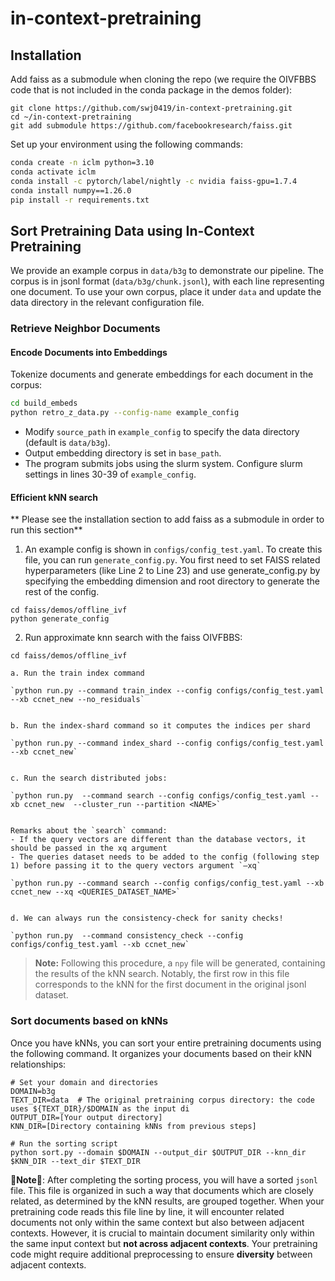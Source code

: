 
# in-context-pretraining

## Installation
Add faiss as a submodule when cloning the repo (we require the OIVFBBS code that is not included in the conda package in the demos folder):

```
git clone https://github.com/swj0419/in-context-pretraining.git
cd ~/in-context-pretraining
git add submodule https://github.com/facebookresearch/faiss.git
```

Set up your environment using the following commands:

```bash
conda create -n iclm python=3.10
conda activate iclm
conda install -c pytorch/label/nightly -c nvidia faiss-gpu=1.7.4
conda install numpy==1.26.0
pip install -r requirements.txt
```

## Sort Pretraining Data using In-Context Pretraining

We provide an example corpus in `data/b3g` to demonstrate our pipeline. The corpus is in jsonl format (`data/b3g/chunk.jsonl`), with each line representing one document. To use your own corpus, place it under `data` and update the data directory in the relevant configuration file.

### Retrieve Neighbor Documents

#### Encode Documents into Embeddings

Tokenize documents and generate embeddings for each document in the corpus:

```bash
cd build_embeds
python retro_z_data.py --config-name example_config
```

- Modify `source_path` in `example_config` to specify the data directory (default is `data/b3g`).
- Output embedding directory is set in `base_path`.
- The program submits jobs using the slurm system. Configure slurm settings in lines 30-39 of `example_config`.


#### Efficient kNN search
** Please see the installation section to add faiss as a submodule in order to run this section**

1. An example config is shown in `configs/config_test.yaml`. To create this file, you can run `generate_config.py`. You first need to set FAISS related hyperparameters (like Line 2 to Line 23) and use generate_config.py by specifying the embedding dimension and root directory to generate the rest of the config.

```
cd faiss/demos/offline_ivf
python generate_config
```

2. Run approximate knn search with the faiss OIVFBBS:

```
cd faiss/demos/offline_ivf
```

    a. Run the train index command

    `python run.py --command train_index --config configs/config_test.yaml --xb ccnet_new --no_residuals`


    b. Run the index-shard command so it computes the indices per shard

    `python run.py --command index_shard --config configs/config_test.yaml --xb ccnet_new`


    c. Run the search distributed jobs:

    `python run.py  --command search --config configs/config_test.yaml --xb ccnet_new  --cluster_run --partition <NAME>`


    Remarks about the `search` command:
    - If the query vectors are different than the database vectors, it should be passed in the xq argument
    - The queries dataset needs to be added to the config (following step 1) before passing it to the query vectors argument `–xq`

    `python run.py --command search --config configs/config_test.yaml --xb ccnet_new --xq <QUERIES_DATASET_NAME>`


    d. We can always run the consistency-check for sanity checks!

    `python run.py  --command consistency_check --config configs/config_test.yaml --xb ccnet_new`

<!--
```
cd knn_search/offline_ivf
python generate_config.py > config_test.yaml
python run.py --command train_index --config config_test.yaml --xb b3g

``` -->

> **Note:** Following this procedure, a `npy` file will be generated, containing the results of the kNN search. Notably, the first row in this file corresponds to the kNN for the first document in the original jsonl dataset.


### Sort documents based on kNNs
Once you have kNNs, you can sort your entire pretraining documents using the following command. It organizes your documents based on their kNN relationships:
```
# Set your domain and directories
DOMAIN=b3g
TEXT_DIR=data  # The original pretraining corpus directory: the code uses ${TEXT_DIR}/$DOMAIN as the input di
OUTPUT_DIR=[Your output directory]
KNN_DIR=[Directory containing kNNs from previous steps]

# Run the sorting script
python sort.py --domain $DOMAIN --output_dir $OUTPUT_DIR --knn_dir $KNN_DIR --text_dir $TEXT_DIR
```


🚨**Note**🚨: After completing the sorting process, you will have a sorted `jsonl` file. This file is organized in such a way that documents which are closely related, as determined by the kNN results, are grouped together. When your pretraining code reads this file line by line, it will encounter related documents not only within the same context but also between adjacent contexts. However, it is crucial to maintain document similarity only within the same input context but **not across adjacent contexts**. Your pretraining code might require additional preprocessing to ensure **diversity** between adjacent contexts.

